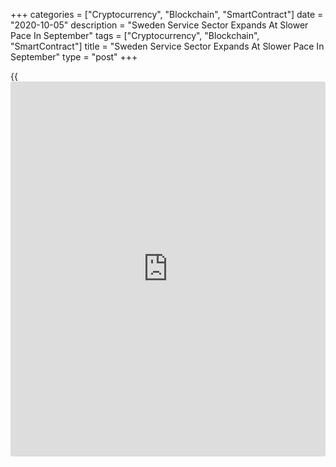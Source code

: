 +++
categories = ["Cryptocurrency", "Blockchain", "SmartContract"]
date = "2020-10-05"
description = "Sweden Service Sector Expands At Slower Pace In September"
tags = ["Cryptocurrency", "Blockchain", "SmartContract"]
title = "Sweden Service Sector Expands At Slower Pace In September"
type = "post"
+++

{{<iframe id="large-banner" src="https://www.bounty.group/#slide=5.0" width="100%" height="600" scrolling="no" style="border: 0px solid rgb(216, 221, 230); border-radius: 3px;">}}

Sweden's services sector activity expanded at a softer pace in
September, survey data from Swedbank and the logistics association SILF
showed on Monday.

The Purchasing Managers' Index for the services sector decreased to 54.7
in September from revised 57.3 in August. Any reading above 50 indicates
expansion in the sector.

"Individual monthly outcomes should be interpreted with caution, but the
trend in PMI services is continuing upwards and goes a bit against what
we have seen in the eurozone where the purchasing managers 'index has
fallen in recent months," Swedbank analyst Jorgen Kennemar said.

The largest negative contribution came from [business][1] volume and
employment, where the sub-index for employment reached the lowest since
April. Order intake declined in September, while delivery time
lengthened.

Companies' business plan for the next six months were more expensive in
September, though far from as expensive as before the Covid-19 pandemic.

The composite PMI, which combines manufacturing and services, fell to
54.9 in September from a revised 56.3 in the previous month.

"The Swedish business community showed a robust recovery during the
third quarter, even though development slowed down at the end," Kennemar
said.

For comments and feedback [contact](https://www.playgroundfx.com/contact/): editorial@rtt[news](https://www.letsplayfx.com/blog/forex-news-website/).com

[Economic News][2]

 **What parts of the world are seeing the best (and worst) economic
performances lately? Click[here][3] to check out our [Econ Scorecard][3]
and find out! See up-to-the-moment [ranking](https://www.playgroundfx.com/blog/crypto-exchange-ranking/)s for the best and worst
performers in [GDP][4], [unemployment rate][5], [inflation][6] and much
more.**

   1. www.rtt[news](https://www.letsplayfx.com/blog/forex-news-website/).com/Content/Business.aspx
   2. www.rtt[news](https://www.letsplayfx.com/blog/forex-news-website/).com/Content/EconomicNews.aspx
   3. www.rtt[news](https://www.letsplayfx.com/blog/forex-news-website/).com/economic-scorecard/world-rank/retail-sales/highest-performance.aspx
   4. www.rtt[news](https://www.letsplayfx.com/blog/forex-news-website/).com/economic-scorecard/world-rank/GDP/highest-performance.aspx
   5. www.rtt[news](https://www.letsplayfx.com/blog/forex-news-website/).com/economic-scorecard/world-rank/unemployment-rate/lowest-performance.aspx
   6. www.rtt[news](https://www.letsplayfx.com/blog/forex-news-website/).com/economic-scorecard/world-rank/CPI/highest-performance.aspx